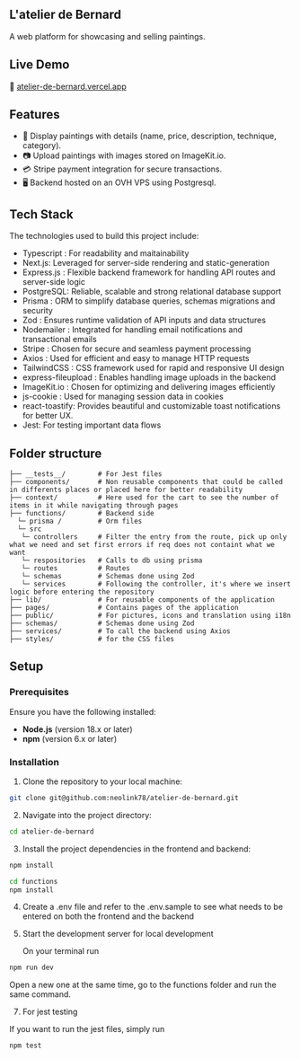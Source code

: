 ## L'atelier de Bernard

A web platform for showcasing and selling paintings.

## Live Demo

🔗 [atelier-de-bernard.vercel.app](atelier-de-bernard.vercel.app)

## Features

- 🎨 Display paintings with details (name, price, description, technique, category).
- 📷 Upload paintings with images stored on ImageKit.io.
- 💳 Stripe payment integration for secure transactions.
- 🖥️ Backend hosted on an OVH VPS using Postgresql.

## Tech Stack

The technologies used to build this project include:

 - Typescript : For readability and maitainability
 - Next.js: Leveraged for server-side rendering and static-generation
 - Express.js : Flexible backend framework for handling API routes and server-side logic
 - PostgreSQL: Reliable, scalable and strong relational database support 
 - Prisma : ORM to simplify database queries, schemas migrations and security
 - Zod : Ensures runtime validation of API inputs and data structures
 - Nodemailer : Integrated for handling email notifications and transactional emails
 - Stripe : Chosen for secure and seamless payment processing
 - Axios : Used for efficient and easy to manage HTTP requests
 - TailwindCSS : CSS framework used for rapid and responsive UI design
 - express-fileupload : Enables handling image uploads in the backend
 - ImageKit.io : Chosen for optimizing and delivering images efficiently 
 - js-cookie : Used for managing session data in cookies
 - react-toastify: Provides beautiful and customizable toast notifications for better UX.
 - Jest: For testing important data flows
    

## Folder structure

```
├── __tests__/        # For Jest files
├── components/       # Non reusable components that could be called in differents places or placed here for better readability
├── context/          # Here used for the cart to see the number of items in it while navigating through pages
├── functions/        # Backend side
  └─ prisma /         # Orm files
  └─ src             
   └─ controllers     # Filter the entry from the route, pick up only what we need and set first errors if req does not containt what we want
   └─ respositories   # Calls to db using prisma
   └─ routes          # Routes
   └─ schemas         # Schemas done using Zod
   └─ services        # Following the controller, it's where we insert logic before entering the repository
├── lib/              # For reusable components of the application
├── pages/            # Contains pages of the application
├── public/           # For pictures, icons and translation using i18n
├── schemas/          # Schemas done using Zod
├── services/         # To call the backend using Axios
├── styles/           # for the CSS files
```

## Setup

### Prerequisites

Ensure you have the following installed:

- **Node.js** (version 18.x or later)
- **npm** (version 6.x or later)

### Installation

1. Clone the repository to your local machine:

```bash
git clone git@github.com:neolink78/atelier-de-bernard.git
```

2. Navigate into the project directory:

```bash
cd atelier-de-bernard
```

3. Install the project dependencies in the frontend and backend:

```bash
npm install
```

```bash
cd functions
npm install
```

4. Create a .env file and refer to the .env.sample to see what needs to be entered on both the frontend and the backend
   
6. Start the development server for local development
   
   On your terminal run 
```bash
npm run dev
```
Open a new one at the same time, go to the functions folder and run the same command.

7. For jest testing

If you want to run the jest files, simply run 
```bash
npm test
```

